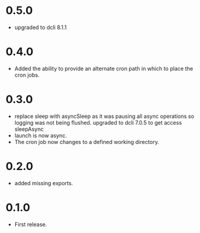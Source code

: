 # 0.5.0
- upgraded to dcli 8.1.1

# 0.4.0
- Added the ability to provide an alternate cron path in which to place
the cron jobs.

# 0.3.0
- replace sleep with asyncSleep as it was pausing all async operations so logging was not being flushed. upgraded to dcli 7.0.5 to get access sleepAsync
- launch is now async.
- The cron job now changes to a defined working directory.

# 0.2.0
- added missing exports.

# 0.1.0
- First release.

